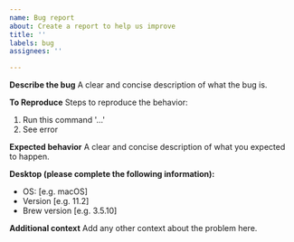 ```yaml
---
name: Bug report
about: Create a report to help us improve
title: ''
labels: bug
assignees: ''

---
```


**Describe the bug**
A clear and concise description of what the bug is.

**To Reproduce**
Steps to reproduce the behavior:
1. Run this command '...'
2. See error

**Expected behavior**
A clear and concise description of what you expected to happen.

**Desktop (please complete the following information):**
 - OS: [e.g. macOS]
 - Version [e.g. 11.2]
 - Brew version [e.g. 3.5.10]

**Additional context**
Add any other context about the problem here.
